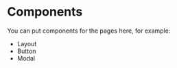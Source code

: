 # Components

You can put components for the pages here, for example:

  - Layout
  - Button
  - Modal